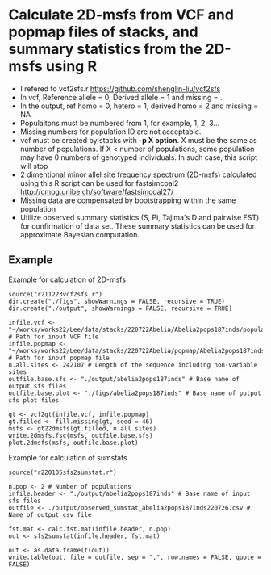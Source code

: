 Calculate 2D-msfs from VCF and popmap files of stacks, and summary statistics from the 2D-msfs using R
======
* I refered to vcf2sfs.r  <https://github.com/shenglin-liu/vcf2sfs>
* In vcf, Reference allele = 0, Derived allele = 1  and missing = .
* In the output, ref homo = 0, hetero = 1, derived homo = 2 and missing = NA
* Populaitons must be numbered from 1, for example, 1, 2, 3...
* Missing numbers for population ID are not acceptable.
* vcf must be created by stacks with __-p X option__. X must be the same as number of populations. If X < number of populations, some population may have 0 numbers of genotyped individuals. In such case, this script will stop
* 2 dimentional minor allel site frequency spectrum (2D-msfs) calculated using this R script can be used for fastsimcoal2  <http://cmpg.unibe.ch/software/fastsimcoal27/>
* Missing data are compensated by bootstrapping within the same population
* Utilize observed summary statistics (S, Pi, Tajima's D and pairwise FST) for confirmation of data set. These summary statistics can be used for approximate Bayesian computation.


Example
------
Example for calculation of 2D-msfs

    source("r211223vcf2sfs.r")
    dir.create("./figs", showWarnings = FALSE, recursive = TRUE)
    dir.create("./output", showWarnings = FALSE, recursive = TRUE)

    infile.vcf <- "~/works/works22/Lee/data/stacks/220722Abelia/Abelia2pops187inds/populations.snps.vcf" # Path for input VCF file
    infile.popmap <- "~/works/works22/Lee/data/stacks/220722Abelia/popmap/Abelia2pops187inds.txt" # Path for input popmap file
    n.all.sites <- 242107 # Length of the sequence including non-variable sites
    outfile.base.sfs <- "./output/abelia2pops187inds" # Base name of output sfs files
    outfile.base.plot <- "./figs/abelia2pops187inds" # Base name of putput sfs plot files

    gt <- vcf2gt(infile.vcf, infile.popmap)
    gt.filled <- fill.missing(gt, seed = 46)
    msfs <- gt22dmsfs(gt.filled, n.all.sites)
    write.2dmsfs.fsc(msfs, outfile.base.sfs)
    plot.2dmsfs(msfs, outfile.base.plot)

Example for calculation of sumstats

    source("r220105sfs2sumstat.r")
    
    n.pop <- 2 # Number of populations
    infile.header <- "./output/abelia2pops187inds" # Base name of input sfs files
    outfile <- ./output/observed_sumstat_abelia2pops187inds220726.csv # Name of output csv file
    
    fst.mat <- calc.fst.mat(infile.header, n.pop)
    out <- sfs2sumstat(infile.header, fst.mat)

    out <- as.data.frame(t(out))
    write.table(out, file = outfile, sep = ",", row.names = FALSE, quote = FALSE)

